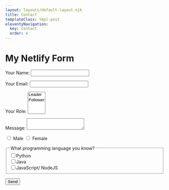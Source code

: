 ```yaml
---
layout: layouts/default-layout.njk
title: Contact
templateClass: tmpl-post
eleventyNavigation:
  key: Contact
  order: 4
---
```


<div class="container" id="form-container">
  <h1>My Netlify Form</h1>
  <form  name="contact" method="POST" data-netlify="true">
  <p>
    <label for="name">Your Name: <input type="text" name="name" id="name" required /></label>   
  </p>
  <p>
    <label for="email">Your Email: <input type="email" name="email" id="email" required/></label>
  </p>
  <p>
    <label for="role">Your Role: <select id="role" name="role[]" multiple>
      <option value="leader">Leader</option>
      <option value="follower">Follower</option>
    </select></label>
  </p>
  <p>
    <label for="msg">Message: <textarea id="msg" name="message"></textarea></label>
  </p>
    <p>
      <input type="radio" name="gender" id="male" value="male">
      <label for="male">Male</label>
      <input type="radio" name="gender" id="female" value="female">
      <label for="female">Female</label>
  </p>
  <p>
    <fieldset>      
      <legend>What programming language you know?</legend>      
      <input type="checkbox" name="language" value="Python">Python<br>      
      <input type="checkbox" name="language" value="Java">Java<br>      
      <input type="checkbox" name="language" value="JS_Node">JavaScript/ NodeJS<br>      
  </fieldset>      
  <p>
    <button type="submit">Send</button>
  </p>
</form>
</div>